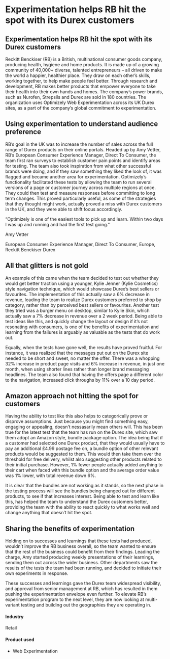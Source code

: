 # Experimentation helps RB hit the spot with its Durex customers

## Experimentation helps RB hit the spot with its Durex customers

Reckitt Benckiser (RB) is a British, multinational consumer goods company,
producing health, hygiene and home products. It is made up of a growing
community of 40,000+ diverse, talented entrepreneurs – all driven to make the
world a happier, healthier place. They draw on each other’s skills, working
together, to help make people feel better. Through research and development, RB
makes better products that empower everyone to take their health into their own
hands and homes. The company’s power brands, such as Nurofen, Strepsils and
Durex are sold in 180 countries. The organization uses Optimizely Web
Experimentation across its UK Durex sites, as a part of the company’s global
commitment to experimentation.

## Using experimentation to understand audience preference

RB’s goal in the UK was to increase the number of sales across the full range of
Durex products on their online portals. Headed up by Amy Vetter, RB’s European
Consumer Experience Manager, Direct To Consumer, the team first ran surveys to
establish customer pain points and identify areas for testing. The team also
took inspiration from what other successful brands were doing, and if they saw
something they liked the look of, it was flagged and became another area for
experimentation. Optimizely’s functionality facilitated these tests by allowing
the team to run several versions of a page or customer journey across multiple
regions at once. They could then test and measure responses before committing to
long term changes. This proved particularly useful, as some of the strategies
that they thought might work, actually proved a miss with Durex customers in the
UK, and they were able to shift focus accordingly.

“Optimizely is one of the easiest tools to pick up and learn. Within two days I
was up and running and had the first test going.”

Amy Vetter

European Consumer Experience Manager, Direct To Consumer, Europe, Reckitt
Benckiser Durex

## All that glitters is not gold

An example of this came when the team decided to test out whether they would get
better traction using a younger, Kylie Jenner (Kylie Cosmetics) style navigation
technique, which would showcase Durex’s best sellers or favourites. The
implementation of this actually saw a 6% decrease in revenue, leading the team
to realize Durex customers preferred to shop by category, rather than by
perceived best sellers or favourites. Another test they tried was a burger menu
on desktop, similar to Kylie Skin, which actually saw a 7% decrease in revenue
over a 2 week period. Being able to test ideas like this, and quickly change the
layout or design if it’s not resonating with consumers, is one of the benefits
of experimentation and learning from the failures is arguably as valuable as the
tests that do work out.

Equally, when the tests have gone well, the results have proved fruitful. For
instance, it was realized that the messages put out on the Durex site needed to
be short and sweet, no matter the offer. There was a whopping 32% increase in
product page visits and 6% increase in revenue, in just one month, when using
shorter lines rather than longer brand messaging headlines. The team also found
that having the offers page a different color to the navigation, increased click
throughs by 11% over a 10 day period.

## Amazon approach not hitting the spot for customers

Having the ability to test like this also helps to categorically prove or
disprove assumptions. Just because you might find something easy, engaging or
appealing, doesn’t nessasarily mean others will. This has been true for the
latest test that the team has run on the Durex site, which saw them adopt an
Amazon style, bundle package option. The idea being that if a customer had
selected one Durex product, that they would usually have to pay an additional
£4.99 postage fee on, a bundle option of other relevant products would be
suggested to them. This would then take them over the threshold for free
delivery, whilst also suggesting other products related to their initial
purchase. However, 1% fewer people actually added anything to their cart when
faced with this bundle option and the average order value was 1% lower, with
total revenue down 6%.

It is clear that the bundles are not working as it stands, so the next phase in
the testing process will see the bundles being changed out for different
products, to see if that increases interest. Being able to test and learn like
this, has helped the team to understand the Durex customers better, providing
the team with the ability to react quickly to what works well and change
anything that doesn’t hit the spot.

## Sharing the benefits of experimentation

Holding on to successes and learnings that these tests had produced, wouldn’t
improve the RB business overall, so the team wanted to ensure that the rest of
the business could benefit from their findings. Leading the charge, Amy started
producing weekly presentations of their learnings, sending them out across the
wider business. Other departments saw the results of the tests the team had been
running, and decided to initiate their own experiments in response.

These successes and learnings gave the Durex team widespread visibility, and
approval from senior management at RB, which has resulted in them pushing the
experimentation envelope even further. To elevate RB’s experimentation program
to the next level, they are now looking at multi-variant testing and building
out the geographies they are operating in.

#### Industry

Retail

#### Product used

- Web Experimentation
